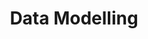 ---
title: Data Modelling
menu:
  sidebar:
    name: Data Modelling
    identifier: data-modelling
    weight: 8
---